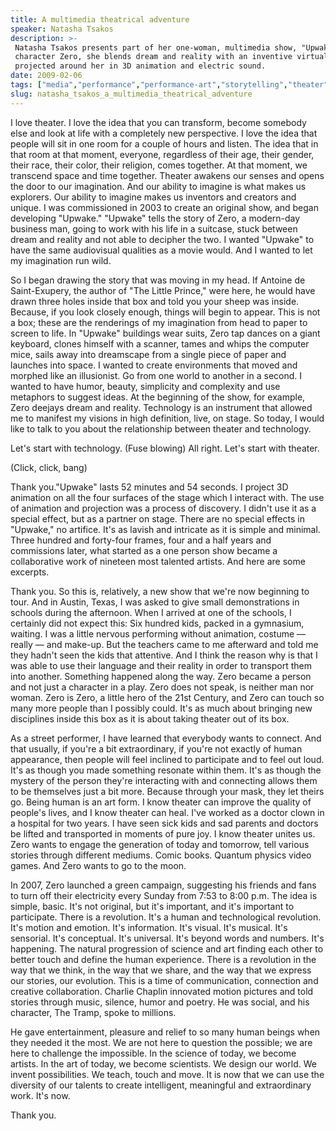 ```yaml
---
title: A multimedia theatrical adventure
speaker: Natasha Tsakos
description: >-
 Natasha Tsakos presents part of her one-woman, multimedia show, "Upwake." As the
 character Zero, she blends dream and reality with an inventive virtual world
 projected around her in 3D animation and electric sound.
date: 2009-02-06
tags: ["media","performance","performance-art","storytelling","theater","animation"]
slug: natasha_tsakos_a_multimedia_theatrical_adventure
---
```


I love theater. I love the idea that you can transform, become somebody else and look at
life with a completely new perspective. I love the idea that people will sit in one room
for a couple of hours and listen. The idea that in that room at that moment, everyone,
regardless of their age, their gender, their race, their color, their religion, comes
together. At that moment, we transcend space and time together. Theater awakens our senses
and opens the door to our imagination. And our ability to imagine is what makes us
explorers. Our ability to imagine makes us inventors and creators and unique. I was
commissioned in 2003 to create an original show, and began developing "Upwake." "Upwake"
tells the story of Zero, a modern-day business man, going to work with his life in a
suitcase, stuck between dream and reality and not able to decipher the two. I wanted
"Upwake" to have the same audiovisual qualities as a movie would. And I wanted to let my
imagination run wild.

So I began drawing the story that was moving in my head. If Antoine de Saint-Exupery, the
author of "The Little Prince," were here, he would have drawn three holes inside that box
and told you your sheep was inside. Because, if you look closely enough, things will begin
to appear. This is not a box; these are the renderings of my imagination from head to
paper to screen to life. In "Upwake" buildings wear suits, Zero tap dances on a giant
keyboard, clones himself with a scanner, tames and whips the computer mice, sails away
into dreamscape from a single piece of paper and launches into space. I wanted to create
environments that moved and morphed like an illusionist. Go from one world to another in a
second. I wanted to have humor, beauty, simplicity and complexity and use metaphors to
suggest ideas. At the beginning of the show, for example, Zero deejays dream and reality.
Technology is an instrument that allowed me to manifest my visions in high definition,
live, on stage. So today, I would like to talk to you about the relationship between
theater and technology.

Let's start with technology. (Fuse blowing) All right. Let's start with theater.

(Click, click, bang) 

Thank you."Upwake" lasts 52 minutes and 54 seconds. I project 3D animation on all the four
surfaces of the stage which I interact with. The use of animation and projection was a
process of discovery. I didn't use it as a special effect, but as a partner on stage.
There are no special effects in "Upwake," no artifice. It's as lavish and intricate as it
is simple and minimal. Three hundred and forty-four frames, four and a half years and
commissions later, what started as a one person show became a collaborative work of
nineteen most talented artists. And here are some excerpts. 

Thank you. So this is, relatively, a new show that we're now beginning to tour. And in
Austin, Texas, I was asked to give small demonstrations in schools during the afternoon.
When I arrived at one of the schools, I certainly did not expect this: Six hundred kids,
packed in a gymnasium, waiting. I was a little nervous performing without animation,
costume — really — and make-up. But the teachers came to me afterward and told me they
hadn't seen the kids that attentive. And I think the reason why is that I was able to use
their language and their reality in order to transport them into another. Something
happened along the way. Zero became a person and not just a character in a play. Zero does
not speak, is neither man nor woman. Zero is Zero, a little hero of the 21st Century, and
Zero can touch so many more people than I possibly could. It's as much about bringing new
disciplines inside this box as it is about taking theater out of its box.

As a street performer, I have learned that everybody wants to connect. And that usually,
if you're a bit extraordinary, if you're not exactly of human appearance, then people will
feel inclined to participate and to feel out loud. It's as though you made something
resonate within them. It's as though the mystery of the person they're interacting with
and connecting allows them to be themselves just a bit more. Because through your mask,
they let theirs go. Being human is an art form. I know theater can improve the quality of
people's lives, and I know theater can heal. I've worked as a doctor clown in a hospital
for two years. I have seen sick kids and sad parents and doctors be lifted and transported
in moments of pure joy. I know theater unites us. Zero wants to engage the generation of
today and tomorrow, tell various stories through different mediums. Comic books. Quantum
physics video games. And Zero wants to go to the moon.

In 2007, Zero launched a green campaign, suggesting his friends and fans to turn off their
electricity every Sunday from 7:53 to 8:00 p.m. The idea is simple, basic. It's not
original, but it's important, and it's important to participate. There is a revolution.
It's a human and technological revolution. It's motion and emotion. It's information. It's
visual. It's musical. It's sensorial. It's conceptual. It's universal. It's beyond words
and numbers. It's happening. The natural progression of science and art finding each other
to better touch and define the human experience. There is a revolution in the way that we
think, in the way that we share, and the way that we express our stories, our evolution.
This is a time of communication, connection and creative collaboration. Charlie Chaplin
innovated motion pictures and told stories through music, silence, humor and poetry. He
was social, and his character, The Tramp, spoke to millions.

He gave entertainment, pleasure and relief to so many human beings when they needed it the
most. We are not here to question the possible; we are here to challenge the impossible. In
the science of today, we become artists. In the art of today, we become scientists. We
design our world. We invent possibilities. We teach, touch and move. It is now that we can
use the diversity of our talents to create intelligent, meaningful and extraordinary work.
It's now. 

Thank you. 

<!--
ad_duration=3.33
comment_count=126
event="TED2009"
external_start_time=0
intro_duration=11.82
is_subtitle_required="False"
is_talk_featured="True"
language="en"
language_swap="False"
native_language="en"
number_of_related_talks=6
number_of_speakers=1
number_of_subtitled_videos=24
number_of_tags=6
number_of_talk_download_languages=25
number_of_talk_more_resources=0
number_of_talk_recommendations=0
number_of_talks_take_actions=0
post_ad_duration=0.83
published_timestamp="2009-08-28 01:00:00"
recording_date="2009-02-06"
speaker_description="Artist"
speaker_is_published=1
speaker_name="Natasha Tsakos"
speaker_what_others_say="A bitterwseet, funny, tragic world with existentialist shades of Samuel Beckett and especially Marcel Marceau."
talk_name="A multimedia theatrical adventure"
talks_tags=["media","performance","performance-art","storytelling","theater","animation"]
url_audio="https://download.ted.com/talks/NatashaTsakos_2009.mp3?apikey=acme-roadrunner"
url_photo_speaker="https://pe.tedcdn.com/images/ted/111722_254x191.jpg"
url_photo_talk="https://pe.tedcdn.com/images/ted/111721_800x600.jpg"
url_webpage="https://www.ted.com/talks/natasha_tsakos_a_multimedia_theatrical_adventure"
video_type_name="TED Stage Talk"
-->